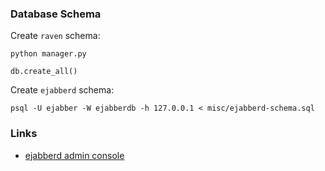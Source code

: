 

### Database Schema

Create `raven` schema:

    python manager.py

    db.create_all()

Create `ejabberd` schema:

    psql -U ejabber -W ejabberdb -h 127.0.0.1 < misc/ejabberd-schema.sql

### Links

- [ejabberd admin console](http://113.31.147.198:5280/admin/)

